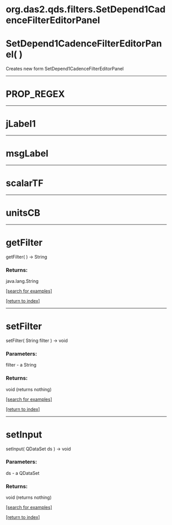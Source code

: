 # org.das2.qds.filters.SetDepend1CadenceFilterEditorPanel



# SetDepend1CadenceFilterEditorPanel( )
Creates new form SetDepend1CadenceFilterEditorPanel

***
<a name="PROP_REGEX"></a>
# PROP_REGEX



***
<a name="jLabel1"></a>
# jLabel1



***
<a name="msgLabel"></a>
# msgLabel



***
<a name="scalarTF"></a>
# scalarTF



***
<a name="unitsCB"></a>
# unitsCB



***
<a name="getFilter"></a>
# getFilter
getFilter(  ) &rarr; String



### Returns:
java.lang.String


<a href="https://github.com/autoplot/dev/search?q=getFilter&unscoped_q=getFilter">[search for examples]</a>

<a href="https://github.com/autoplot/documentation/blob/master/javadoc/index-all.md">[return to index]</a>

***
<a name="setFilter"></a>
# setFilter
setFilter( String filter ) &rarr; void



### Parameters:
filter - a String

### Returns:
void (returns nothing)


<a href="https://github.com/autoplot/dev/search?q=setFilter&unscoped_q=setFilter">[search for examples]</a>

<a href="https://github.com/autoplot/documentation/blob/master/javadoc/index-all.md">[return to index]</a>

***
<a name="setInput"></a>
# setInput
setInput( QDataSet ds ) &rarr; void



### Parameters:
ds - a QDataSet

### Returns:
void (returns nothing)


<a href="https://github.com/autoplot/dev/search?q=setInput&unscoped_q=setInput">[search for examples]</a>

<a href="https://github.com/autoplot/documentation/blob/master/javadoc/index-all.md">[return to index]</a>


